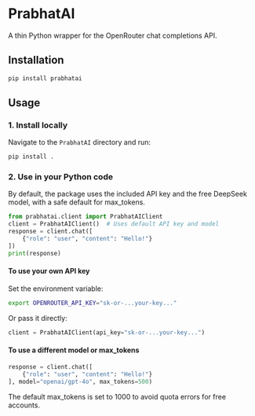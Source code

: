 # PrabhatAI

A thin Python wrapper for the OpenRouter chat completions API.

## Installation
```bash
pip install prabhatai
```

## Usage

### 1. Install locally
Navigate to the `PrabhatAI` directory and run:

```bash
pip install .
```

### 2. Use in your Python code
By default, the package uses the included API key and the free DeepSeek model, with a safe default for max_tokens.

```python
from prabhatai.client import PrabhatAIClient
client = PrabhatAIClient()  # Uses default API key and model
response = client.chat([
    {"role": "user", "content": "Hello!"}
])
print(response)
```

#### To use your own API key
Set the environment variable:

```bash
export OPENROUTER_API_KEY="sk-or-...your-key..."
```
Or pass it directly:

```python
client = PrabhatAIClient(api_key="sk-or-...your-key...")
```

#### To use a different model or max_tokens

```python
response = client.chat([
    {"role": "user", "content": "Hello!"}
], model="openai/gpt-4o", max_tokens=500)
```

The default max_tokens is set to 1000 to avoid quota errors for free accounts.
